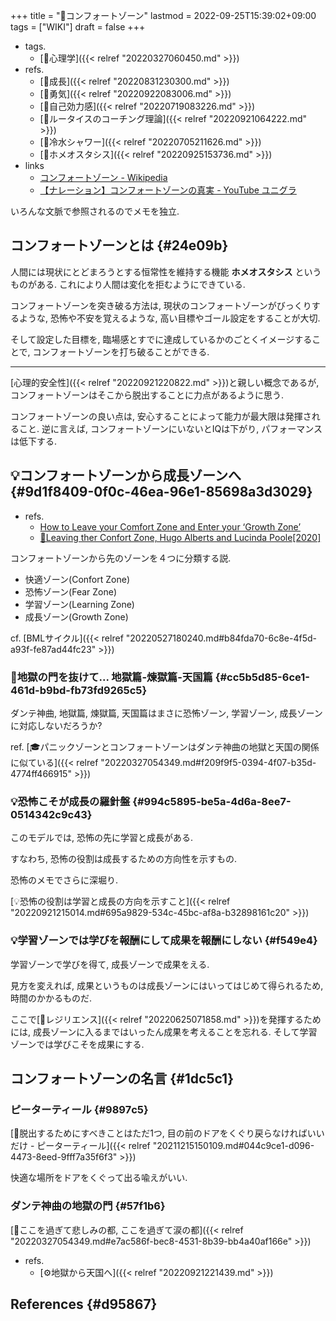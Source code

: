 +++
title = "📝コンフォートゾーン"
lastmod = 2022-09-25T15:39:02+09:00
tags = ["WIKI"]
draft = false
+++

-   tags.
    -   [🔖心理学]({{< relref "20220327060450.md" >}})
-   refs.
    -   [📝成長]({{< relref "20220831230300.md" >}})
    -   [📝勇気]({{< relref "20220922083006.md" >}})
    -   [📝自己効力感]({{< relref "20220719083226.md" >}})
    -   [📝ルータイスのコーチング理論]({{< relref "20220921064222.md" >}})
    -   [📝冷水シャワー]({{< relref "20220705211626.md" >}})
    -   [📝ホメオスタシス]({{< relref "20220925153736.md" >}})
-   links
    -   [コンフォートゾーン - Wikipedia](https://ja.wikipedia.org/wiki/%E3%82%B3%E3%83%B3%E3%83%95%E3%82%A9%E3%83%BC%E3%83%88%E3%82%BE%E3%83%BC%E3%83%B3)
    -   [【ナレーション】コンフォートゾーンの真実 - YouTube ユニグラ](https://www.youtube.com/watch?v=EAwxqiVorOw)

いろんな文脈で参照されるのでメモを独立.


## コンフォートゾーンとは {#24e09b}

人間には現状にとどまろうとする恒常性を維持する機能 **ホメオスタシス** というものがある. これにより人間は変化を拒むようにできている.

コンフォートゾーンを突き破る方法は, 現状のコンフォートゾーンがびっくりするような, 恐怖や不安を覚えるような, 高い目標やゴール設定をすることが大切.

そして設定した目標を, 臨場感とすでに達成しているかのごとくイメージすることで, コンフォートゾーンを打ち破ることができる.

---

[心理的安全性]({{< relref "20220921220822.md" >}})と親しい概念であるが, コンフォートゾーンはそこから脱出することに力点があるように思う.

コンフォートゾーンの良い点は, 安心することによって能力が最大限は発揮されること. 逆に言えば, コンフォートゾーンにいないとIQは下がり, パフォーマンスは低下する.


## 💡コンフォートゾーンから成長ゾーンへ {#9d1f8409-0f0c-46ea-96e1-85698a3d3029}

-   refs.
    -   [How to Leave your Comfort Zone and Enter your ‘Growth Zone’](https://positivepsychology.com/comfort-zone/)
    -   [🔬Leaving ther Confort Zone, Hugo Alberts  and Lucinda Poole[2020]​](https://pineapplesupport.org/wp-content/uploads/2020/05/Leaving-the-Comfort-Zone-copy.pdf)

コンフォートゾーンから先のゾーンを４つに分類する説.

-   快適ゾーン(Confort Zone)
-   恐怖ゾーン(Fear Zone)
-   学習ゾーン(Learning Zone)
-   成長ゾーン(Growth Zone)

cf. [BMLサイクル]({{< relref "20220527180240.md#b84fda70-6c8e-4f5d-a93f-fe87ad44fc23" >}})


### 🤔地獄の門を抜けて... 地獄篇-煉獄篇-天国篇 {#cc5b5d85-6ce1-461d-b9bd-fb73fd9265c5}

ダンテ神曲, 地獄篇, 煉獄篇, 天国篇はまさに恐怖ゾーン, 学習ゾーン, 成長ゾーンに対応しないだろうか?

ref. [🎓パニックゾーンとコンフォートゾーンはダンテ神曲の地獄と天国の関係に似ている]({{< relref "20220327054349.md#f209f9f5-0394-4f07-b35d-4774ff466915" >}})


### 💡恐怖こそが成長の羅針盤 {#994c5895-be5a-4d6a-8ee7-0514342c9c43}

このモデルでは, 恐怖の先に学習と成長がある.

すなわち, 恐怖の役割は成長するための方向性を示すもの.

恐怖のメモでさらに深堀り.

[💡恐怖の役割は学習と成長の方向を示すこと]({{< relref "20220921215014.md#695a9829-534c-45bc-af8a-b32898161c20" >}})


### 💡学習ゾーンでは学びを報酬にして成果を報酬にしない {#f549e4}

学習ゾーンで学びを得て, 成長ゾーンで成果をえる.

見方を変えれば, 成果というものは成長ゾーンにはいってはじめて得られるため, 時間のかかるものだ.

ここで[📝レジリエンス]({{< relref "20220625071858.md" >}})を発揮するためには, 成長ゾーンに入るまではいったん成果を考えることを忘れる. そして学習ゾーンでは学びこそを成果にする.


## コンフォートゾーンの名言 {#1dc5c1}


### ピーターティール {#9897c5}

[📜脱出するためにすべきことはただ1つ, 目の前のドアをくぐり戻らなければいいだけ - ピーターティール]({{< relref "20211215150109.md#044c9ce1-d096-4473-8eed-9fff7a35f6f3" >}})

快適な場所をドアをくぐって出る喩えがいい.


### ダンテ神曲の地獄の門 {#57f1b6}

[📜ここを過ぎて悲しみの都, ここを過ぎて涙の都]({{< relref "20220327054349.md#e7ac586f-bec8-4531-8b39-bb4a40af166e" >}})

-   refs.
    -   [⚙地獄から天国へ]({{< relref "20220921221439.md" >}})


## References {#d95867}
